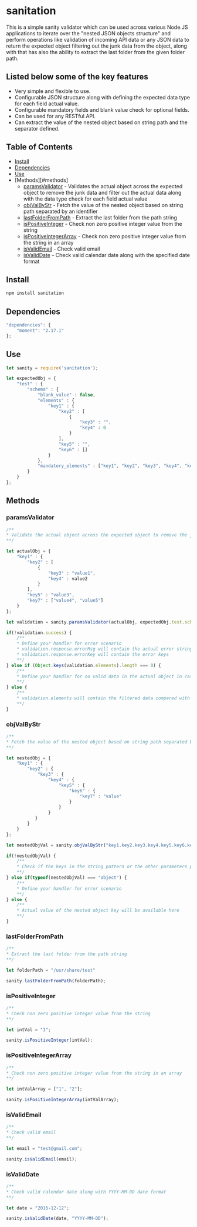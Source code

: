 # sanitation

This is a simple sanity validator which can be used across various Node.JS applications to iterate over the "nested JSON objects structure" and perform operations like validation of incoming API data or any JSON data to return the expected object filtering out the junk data from the object, along with that has also the ability to extract the last folder from the given folder path.

## Listed below some of the key features

- Very simple and flexible to use.
- Configurable JSON structure along with defining the expected data type for each field actual value.
- Configurable mandatory fields and blank value check for optional fields.
- Can be used for any RESTful API.
- Can extract the value of the nested object based on string path and the separator defined.

## Table of Contents
- [Install](#install)
- [Dependencies](#dependencies)
- [Use](#usage)
- [Methods][#methods]
  - [paramsValidator](#params-validator) - Validates the actual object across the expected object to remove the junk data and filter out the actual data along with the data type check for each field actual value
  - [objValByStr](#object-value) - Fetch the value of the nested object based on string path separated by an identifier
  - [lastFolderFromPath](#last-folder) - Extract the last folder from the path string
  - [isPositiveInteger](#positive-integer) - Check non zero positive integer value from the string
  - [isPositiveIntegerArray](#positive-integer-array) - Check non zero positive integer value from the string in an array
  - [isValidEmail](#valid-email) - Check valid email
  - [isValidDate](#valid-date) - Check valid calendar date along with the specified date format

## Install

```javascript
npm install sanitation
```

## Dependencies

```javascript
"dependencies": {
    "moment": "2.17.1"
};
```

## Use

```javascript
let sanity = require('sanitation');

let expectedObj = {
    "test" : {
        "schema" : {
            "blank_value" : false,
            "elements" : {
                "key1" : {
                    "key2" : [
                        {
                            "key3" : "",
                            "key4" : 0
                        }
                    ],
                    "key5" : "",
                    "key6" : []
                }
            },
            "mandatory_elements" : ["key1", "key2", "key3", "key4", "key5"]
        }
    }
};
```

## Methods

### paramsValidator

```javascript
/**
* Validate the actual object across the expected object to remove the junk data and filter out the actual data along with the data type check for each field actual value
**/

let actualObj = {
    "key1" : {
        "key2" : [
            {
                "key3" : "value1",
                "key4" : value2
            }
        ],
        "key5" : "value3",
        "key7" : ["value4", "value5"]
    }
};

let validation = sanity.paramsValidator(actualObj, expectedObj.test.schema.elements, expectedObj.test.schema.mandatory_elements, expectedObj.test.schema.blank_value);

if(!validation.success) {
    /**
    * Define your handler for error scenario
    * validation.response.errorMsg will contain the actual error string
    * validation.response.errorKey will contain the error keys
    **/
} else if (Object.keys(validation.elements).length === 0) {
    /**
    * Define your handler for no valid data in the actual object in case all the fields in the expected object are optional
    **/
} else {
    /**
    * validation.elements will contain the filtered data compared with the expected object from the actual object
    **/
}
```

### objValByStr

```javascript
/**
* Fetch the value of the nested object based on string path separated by dot
**/

let nestedObj = {
    "key1" : {
        "key2" : {
            "key3" : {
                "key4" : {
                    "key5" : {
                        "key6" : {
                            "key7" : "value"
                        }
                    }
                }
           }
        }
    }
};

let nestedObjVal = sanity.objValByStr("key1.key2.key3.key4.key5.key6.key7", ".", nestedObj);

if(!nestedObjVal) {
    /**
    * Check if the keys in the string pattern or the other parameters passed are correct and in proper order
    **/
} else if(typeof(nestedObjVal) === "object") {
    /**
    * Define your handler for error scenario
    **/
} else {
    /**
    * Actual value of the nested object key will be available here
    **/
}
```

### lastFolderFromPath

```javascript
/**
* Extract the last folder from the path string
**/

let folderPath = "/usr/share/test"

sanity.lastFolderFromPath(folderPath);
```

### isPositiveInteger

```javascript
/**
* Check non zero positive integer value from the string
**/

let intVal = "1";

sanity.isPositiveInteger(intVal);
```

### isPositiveIntegerArray

```javascript
/**
* Check non zero positive integer value from the string in an array
**/

let intValArray = ["1", "2"];

sanity.isPositiveIntegerArray(intValArray);
```

### isValidEmail

```javascript
/**
* Check valid email
**/

let email = "test@gmail.com";

sanity.isValidEmail(email);
```

### isValidDate

```javascript
/**
* Check valid calendar date along with YYYY-MM-DD date format
**/

let date = "2016-12-12";

sanity.isValidDate(date, "YYYY-MM-DD");
```